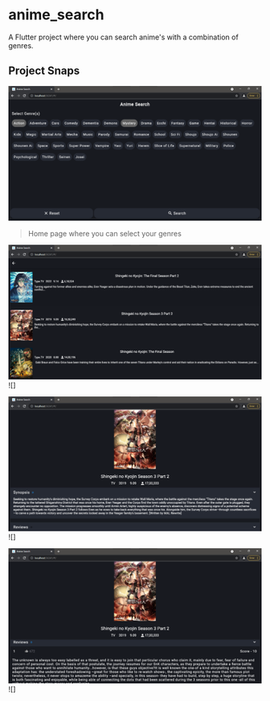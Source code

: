 # anime_search

A Flutter project where you can search anime's with a combination of genres.

## Project Snaps

![](screenshot1.png)

> Home page where you can select your genres


![](screenshot2.png)![]




![](screenshot3.png)![]


![](screenshot4.png)![]
